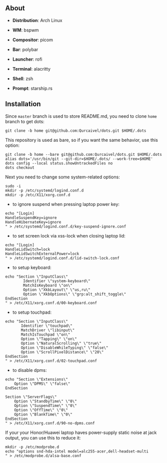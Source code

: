 ## About

- **Distribution**: Arch Linux

- **WM**: bspwm

- **Compositor**: picom

- **Bar**: polybar

- **Launcher**: rofi

- **Terminal**: alacritty

- **Shell**: zsh

- **Prompt**: starship.rs

## Installation

Since `master` branch is used to store README.md, you need to clone `home` branch to get dots:
```
git clone -b home git@github.com:Qurcaivel/dots.git $HOME/.dots
```
This repository is used as bare, so if you want the same behavior, use this option:
```
git clone -b home --bare git@github.com:Qurcaivel/dots.git $HOME/.dots
alias dots='/usr/bin/git --git-dir=$HOME/.dots/ --work-tree=$HOME'
dots config --local status.showUntrackedFiles no
dots checkout
```
Next you need to change some system-related options:
```
sudo -i
mkdir -p /etc/systemd/logind.conf.d
mkdir -p /etc/X11/xorg.conf.d
```
- to ignore suspend when pressing laptop power key:
```
echo "[Login]
HandleSuspendKey=ignore
HandleHibernateKey=ignore
" > /etc/systemd/logind.conf.d/key-suspend-ignore.conf
```
- to set screen lock via xss-lock when closing laptop lid:
```
echo "[Login]
HandleLidSwitch=lock
HandleLidSwitchExternalPower=lock
" > /etc/systemd/logind.conf.d/lid-switch-lock.conf
```
- to setup keyboard:
```
echo "Section \"InputClass\"
        Identifier \"system-keyboard\"
        MatchIsKeyboard \"on\"
        Option \"XkbLayout\" \"us,ru\"
        Option \"XkbOptions\" \"grp:alt_shift_toggle\"
EndSection
" > /etc/X11/xorg.conf.d/00-keyboard.conf
```
- to setup touchpad:
```
echo "Section \"InputClass\"
       Identifier \"touchpad\"
       MatchDriver \"libinput\"
       MatchIsTouchpad \"on\"
       Option \"Tapping\" \"on\"
       Option \"NaturalScrolling\" \"true\"
       Option \"DisableWhileTyping\" \"false\"
       Option \"ScrollPixelDistance\" \"20\"
EndSection
" > /etc/X11/xorg.conf.d/02-touchpad.conf
```
- to disable dpms:
```
echo "Section \"Extensions\"
    Option \"DPMS\" \"false\"
EndSection

Section \"ServerFlags\"
    Option \"StandbyTime\" \"0\"
    Option \"SuspendTime\" \"0\"
    Option \"OffTime\" \"0\"
    Option \"BlankTime\" \"0\"
EndSection
" > /etc/X11/xorg.conf.d/90-no-dpms.conf
```

If your your Honor/Huawei laptop haves power-supply static noise at jack output, you can use this to reduce it:
```
mkdir -p /etc/modprobe.d
echo "options snd-hda-intel model=alc255-acer,dell-headset-multi
" > /etc/modprobe.d/alsa-base.conf
```
